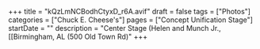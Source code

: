 +++
title = "kQzLmNCBodhCtyxD_r6A.avif"
draft = false
tags = ["Photos"]
categories = ["Chuck E. Cheese's"]
pages = ["Concept Unification Stage"]
startDate = ""
description = "Center Stage (Helen and Munch Jr., [[Birmingham, AL (500 Old Town Rd)"
+++
